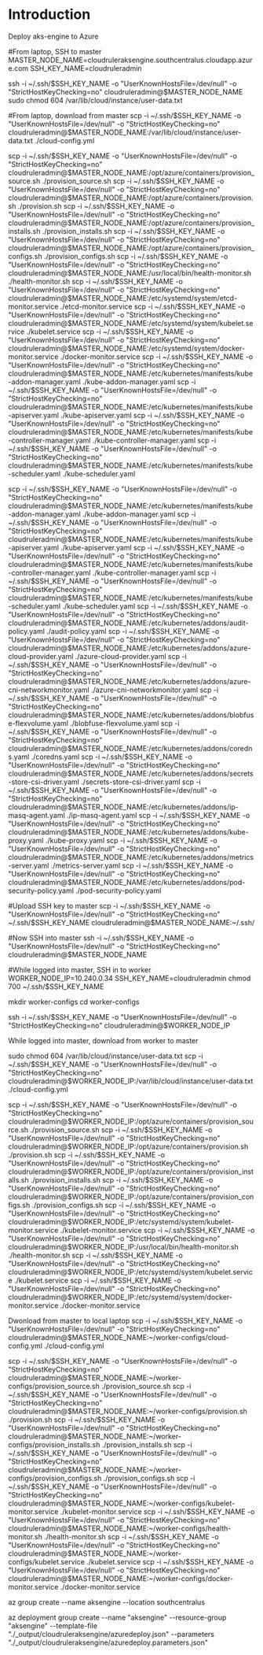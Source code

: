 # Introduction 
Deploy aks-engine to Azure

#From laptop, SSH to master
MASTER_NODE_NAME=cloudruleraksengine.southcentralus.cloudapp.azure.com
SSH_KEY_NAME=cloudruleradmin

ssh -i ~/.ssh/$SSH_KEY_NAME -o "UserKnownHostsFile=/dev/null" -o "StrictHostKeyChecking=no" cloudruleradmin@$MASTER_NODE_NAME
sudo chmod 604 /var/lib/cloud/instance/user-data.txt

#From laptop, download from master
scp -i ~/.ssh/$SSH_KEY_NAME -o "UserKnownHostsFile=/dev/null" -o "StrictHostKeyChecking=no" cloudruleradmin@$MASTER_NODE_NAME:/var/lib/cloud/instance/user-data.txt ./cloud-config.yml

scp -i ~/.ssh/$SSH_KEY_NAME -o "UserKnownHostsFile=/dev/null" -o "StrictHostKeyChecking=no" cloudruleradmin@$MASTER_NODE_NAME:/opt/azure/containers/provision_source.sh ./provision_source.sh
scp -i ~/.ssh/$SSH_KEY_NAME -o "UserKnownHostsFile=/dev/null" -o "StrictHostKeyChecking=no" cloudruleradmin@$MASTER_NODE_NAME:/opt/azure/containers/provision.sh ./provision.sh
scp -i ~/.ssh/$SSH_KEY_NAME -o "UserKnownHostsFile=/dev/null" -o "StrictHostKeyChecking=no" cloudruleradmin@$MASTER_NODE_NAME:/opt/azure/containers/provision_installs.sh ./provision_installs.sh
scp -i ~/.ssh/$SSH_KEY_NAME -o "UserKnownHostsFile=/dev/null" -o "StrictHostKeyChecking=no" cloudruleradmin@$MASTER_NODE_NAME:/opt/azure/containers/provision_configs.sh ./provision_configs.sh
scp -i ~/.ssh/$SSH_KEY_NAME -o "UserKnownHostsFile=/dev/null" -o "StrictHostKeyChecking=no" cloudruleradmin@$MASTER_NODE_NAME:/usr/local/bin/health-monitor.sh ./health-monitor.sh
scp -i ~/.ssh/$SSH_KEY_NAME -o "UserKnownHostsFile=/dev/null" -o "StrictHostKeyChecking=no" cloudruleradmin@$MASTER_NODE_NAME:/etc/systemd/system/etcd-monitor.service ./etcd-monitor.service
scp -i ~/.ssh/$SSH_KEY_NAME -o "UserKnownHostsFile=/dev/null" -o "StrictHostKeyChecking=no" cloudruleradmin@$MASTER_NODE_NAME:/etc/systemd/system/kubelet.service ./kubelet.service
scp -i ~/.ssh/$SSH_KEY_NAME -o "UserKnownHostsFile=/dev/null" -o "StrictHostKeyChecking=no" cloudruleradmin@$MASTER_NODE_NAME:/etc/systemd/system/docker-monitor.service ./docker-monitor.service
scp -i ~/.ssh/$SSH_KEY_NAME -o "UserKnownHostsFile=/dev/null" -o "StrictHostKeyChecking=no" cloudruleradmin@$MASTER_NODE_NAME:/etc/kubernetes/manifests/kube-addon-manager.yaml ./kube-addon-manager.yaml
scp -i ~/.ssh/$SSH_KEY_NAME -o "UserKnownHostsFile=/dev/null" -o "StrictHostKeyChecking=no" cloudruleradmin@$MASTER_NODE_NAME:/etc/kubernetes/manifests/kube-apiserver.yaml ./kube-apiserver.yaml
scp -i ~/.ssh/$SSH_KEY_NAME -o "UserKnownHostsFile=/dev/null" -o "StrictHostKeyChecking=no" cloudruleradmin@$MASTER_NODE_NAME:/etc/kubernetes/manifests/kube-controller-manager.yaml ./kube-controller-manager.yaml
scp -i ~/.ssh/$SSH_KEY_NAME -o "UserKnownHostsFile=/dev/null" -o "StrictHostKeyChecking=no" cloudruleradmin@$MASTER_NODE_NAME:/etc/kubernetes/manifests/kube-scheduler.yaml ./kube-scheduler.yaml

scp -i ~/.ssh/$SSH_KEY_NAME -o "UserKnownHostsFile=/dev/null" -o "StrictHostKeyChecking=no" cloudruleradmin@$MASTER_NODE_NAME:/etc/kubernetes/manifests/kube-addon-manager.yaml ./kube-addon-manager.yaml
scp -i ~/.ssh/$SSH_KEY_NAME -o "UserKnownHostsFile=/dev/null" -o "StrictHostKeyChecking=no" cloudruleradmin@$MASTER_NODE_NAME:/etc/kubernetes/manifests/kube-apiserver.yaml ./kube-apiserver.yaml
scp -i ~/.ssh/$SSH_KEY_NAME -o "UserKnownHostsFile=/dev/null" -o "StrictHostKeyChecking=no" cloudruleradmin@$MASTER_NODE_NAME:/etc/kubernetes/manifests/kube-controller-manager.yaml ./kube-controller-manager.yaml
scp -i ~/.ssh/$SSH_KEY_NAME -o "UserKnownHostsFile=/dev/null" -o "StrictHostKeyChecking=no" cloudruleradmin@$MASTER_NODE_NAME:/etc/kubernetes/manifests/kube-scheduler.yaml ./kube-scheduler.yaml
scp -i ~/.ssh/$SSH_KEY_NAME -o "UserKnownHostsFile=/dev/null" -o "StrictHostKeyChecking=no" cloudruleradmin@$MASTER_NODE_NAME:/etc/kubernetes/addons/audit-policy.yaml ./audit-policy.yaml
scp -i ~/.ssh/$SSH_KEY_NAME -o "UserKnownHostsFile=/dev/null" -o "StrictHostKeyChecking=no" cloudruleradmin@$MASTER_NODE_NAME:/etc/kubernetes/addons/azure-cloud-provider.yaml ./azure-cloud-provider.yaml
scp -i ~/.ssh/$SSH_KEY_NAME -o "UserKnownHostsFile=/dev/null" -o "StrictHostKeyChecking=no" cloudruleradmin@$MASTER_NODE_NAME:/etc/kubernetes/addons/azure-cni-networkmonitor.yaml ./azure-cni-networkmonitor.yaml
scp -i ~/.ssh/$SSH_KEY_NAME -o "UserKnownHostsFile=/dev/null" -o "StrictHostKeyChecking=no" cloudruleradmin@$MASTER_NODE_NAME:/etc/kubernetes/addons/blobfuse-flexvolume.yaml ./blobfuse-flexvolume.yaml
scp -i ~/.ssh/$SSH_KEY_NAME -o "UserKnownHostsFile=/dev/null" -o "StrictHostKeyChecking=no" cloudruleradmin@$MASTER_NODE_NAME:/etc/kubernetes/addons/coredns.yaml ./coredns.yaml
scp -i ~/.ssh/$SSH_KEY_NAME -o "UserKnownHostsFile=/dev/null" -o "StrictHostKeyChecking=no" cloudruleradmin@$MASTER_NODE_NAME:/etc/kubernetes/addons/secrets-store-csi-driver.yaml ./secrets-store-csi-driver.yaml
scp -i ~/.ssh/$SSH_KEY_NAME -o "UserKnownHostsFile=/dev/null" -o "StrictHostKeyChecking=no" cloudruleradmin@$MASTER_NODE_NAME:/etc/kubernetes/addons/ip-masq-agent.yaml ./ip-masq-agent.yaml
scp -i ~/.ssh/$SSH_KEY_NAME -o "UserKnownHostsFile=/dev/null" -o "StrictHostKeyChecking=no" cloudruleradmin@$MASTER_NODE_NAME:/etc/kubernetes/addons/kube-proxy.yaml ./kube-proxy.yaml
scp -i ~/.ssh/$SSH_KEY_NAME -o "UserKnownHostsFile=/dev/null" -o "StrictHostKeyChecking=no" cloudruleradmin@$MASTER_NODE_NAME:/etc/kubernetes/addons/metrics-server.yaml ./metrics-server.yaml
scp -i ~/.ssh/$SSH_KEY_NAME -o "UserKnownHostsFile=/dev/null" -o "StrictHostKeyChecking=no" cloudruleradmin@$MASTER_NODE_NAME:/etc/kubernetes/addons/pod-security-policy.yaml ./pod-security-policy.yaml



#Upload SSH key to master
scp -i ~/.ssh/$SSH_KEY_NAME -o "UserKnownHostsFile=/dev/null" -o "StrictHostKeyChecking=no" ~/.ssh/$SSH_KEY_NAME cloudruleradmin@$MASTER_NODE_NAME:~/.ssh/

#Now SSH into master
ssh -i ~/.ssh/$SSH_KEY_NAME -o "UserKnownHostsFile=/dev/null" -o "StrictHostKeyChecking=no" cloudruleradmin@$MASTER_NODE_NAME

#While logged into master, SSH in to worker
WORKER_NODE_IP=10.240.0.34
SSH_KEY_NAME=cloudruleradmin
chmod 700 ~/.ssh/$SSH_KEY_NAME

mkdir worker-configs
cd worker-configs

ssh -i ~/.ssh/$SSH_KEY_NAME -o "UserKnownHostsFile=/dev/null" -o "StrictHostKeyChecking=no" cloudruleradmin@$WORKER_NODE_IP

While logged into master, download from worker to master



sudo chmod 604 /var/lib/cloud/instance/user-data.txt
scp -i ~/.ssh/$SSH_KEY_NAME -o "UserKnownHostsFile=/dev/null" -o "StrictHostKeyChecking=no" cloudruleradmin@$WORKER_NODE_IP:/var/lib/cloud/instance/user-data.txt ./cloud-config.yml

scp -i ~/.ssh/$SSH_KEY_NAME -o "UserKnownHostsFile=/dev/null" -o "StrictHostKeyChecking=no" cloudruleradmin@$WORKER_NODE_IP:/opt/azure/containers/provision_source.sh ./provision_source.sh
scp -i ~/.ssh/$SSH_KEY_NAME -o "UserKnownHostsFile=/dev/null" -o "StrictHostKeyChecking=no" cloudruleradmin@$WORKER_NODE_IP:/opt/azure/containers/provision.sh ./provision.sh
scp -i ~/.ssh/$SSH_KEY_NAME -o "UserKnownHostsFile=/dev/null" -o "StrictHostKeyChecking=no" cloudruleradmin@$WORKER_NODE_IP:/opt/azure/containers/provision_installs.sh ./provision_installs.sh
scp -i ~/.ssh/$SSH_KEY_NAME -o "UserKnownHostsFile=/dev/null" -o "StrictHostKeyChecking=no" cloudruleradmin@$WORKER_NODE_IP:/opt/azure/containers/provision_configs.sh ./provision_configs.sh
scp -i ~/.ssh/$SSH_KEY_NAME -o "UserKnownHostsFile=/dev/null" -o "StrictHostKeyChecking=no" cloudruleradmin@$WORKER_NODE_IP:/etc/systemd/system/kubelet-monitor.service ./kubelet-monitor.service
scp -i ~/.ssh/$SSH_KEY_NAME -o "UserKnownHostsFile=/dev/null" -o "StrictHostKeyChecking=no" cloudruleradmin@$WORKER_NODE_IP:/usr/local/bin/health-monitor.sh ./health-monitor.sh
scp -i ~/.ssh/$SSH_KEY_NAME -o "UserKnownHostsFile=/dev/null" -o "StrictHostKeyChecking=no" cloudruleradmin@$WORKER_NODE_IP:/etc/systemd/system/kubelet.service ./kubelet.service
scp -i ~/.ssh/$SSH_KEY_NAME -o "UserKnownHostsFile=/dev/null" -o "StrictHostKeyChecking=no" cloudruleradmin@$WORKER_NODE_IP:/etc/systemd/system/docker-monitor.service ./docker-monitor.service

Dwonload from master to local laptop
scp -i ~/.ssh/$SSH_KEY_NAME -o "UserKnownHostsFile=/dev/null" -o "StrictHostKeyChecking=no" cloudruleradmin@$MASTER_NODE_NAME:~/worker-configs/cloud-config.yml ./cloud-config.yml


scp -i ~/.ssh/$SSH_KEY_NAME -o "UserKnownHostsFile=/dev/null" -o "StrictHostKeyChecking=no" cloudruleradmin@$MASTER_NODE_NAME:~/worker-configs/provision_source.sh ./provision_source.sh
scp -i ~/.ssh/$SSH_KEY_NAME -o "UserKnownHostsFile=/dev/null" -o "StrictHostKeyChecking=no" cloudruleradmin@$MASTER_NODE_NAME:~/worker-configs/provision.sh ./provision.sh
scp -i ~/.ssh/$SSH_KEY_NAME -o "UserKnownHostsFile=/dev/null" -o "StrictHostKeyChecking=no" cloudruleradmin@$MASTER_NODE_NAME:~/worker-configs/provision_installs.sh ./provision_installs.sh
scp -i ~/.ssh/$SSH_KEY_NAME -o "UserKnownHostsFile=/dev/null" -o "StrictHostKeyChecking=no" cloudruleradmin@$MASTER_NODE_NAME:~/worker-configs/provision_configs.sh ./provision_configs.sh
scp -i ~/.ssh/$SSH_KEY_NAME -o "UserKnownHostsFile=/dev/null" -o "StrictHostKeyChecking=no" cloudruleradmin@$MASTER_NODE_NAME:~/worker-configs/kubelet-monitor.service ./kubelet-monitor.service
scp -i ~/.ssh/$SSH_KEY_NAME -o "UserKnownHostsFile=/dev/null" -o "StrictHostKeyChecking=no" cloudruleradmin@$MASTER_NODE_NAME:~/worker-configs/health-monitor.sh ./health-monitor.sh
scp -i ~/.ssh/$SSH_KEY_NAME -o "UserKnownHostsFile=/dev/null" -o "StrictHostKeyChecking=no" cloudruleradmin@$MASTER_NODE_NAME:~/worker-configs/kubelet.service ./kubelet.service
scp -i ~/.ssh/$SSH_KEY_NAME -o "UserKnownHostsFile=/dev/null" -o "StrictHostKeyChecking=no" cloudruleradmin@$MASTER_NODE_NAME:~/worker-configs/docker-monitor.service ./docker-monitor.service





az group create --name aksengine --location southcentralus

az deployment group create --name "aksengine" --resource-group "aksengine" --template-file "./_output/cloudruleraksengine/azuredeploy.json" --parameters "./_output/cloudruleraksengine/azuredeploy.parameters.json"

